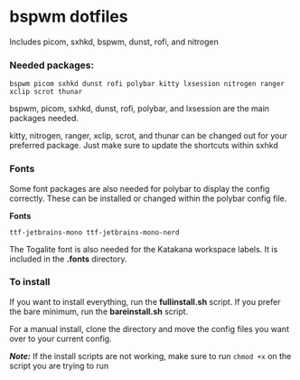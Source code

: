 # bspwm dotfiles

Includes picom, sxhkd, bspwm, dunst, rofi, and nitrogen

### Needed packages:
```
bspwm picom sxhkd dunst rofi polybar kitty lxsession nitrogen ranger xclip scrot thunar
```
bspwm, picom, sxhkd, dunst, rofi, polybar, and lxsession are the main packages needed.

kitty, nitrogen, ranger, xclip, scrot, and thunar can be changed out for your preferred package. Just make sure to update the shortcuts within sxhkd

### Fonts

Some font packages are also needed for polybar to display the config correctly. These can be installed or changed within the polybar config file.

**Fonts**
```
ttf-jetbrains-mono ttf-jetbrains-mono-nerd
```
The Togalite font is also needed for the Katakana workspace labels. It is included in the **.fonts** directory.

### To install

If you want to install everything, run the **fullinstall.sh** script. If you prefer the bare minimum, run the **bareinstall.sh** script.

For a manual install, clone the directory and move the config files you want over to your current config.

***Note:***
If the install scripts are not working, make sure to run ```chmod +x``` on the script you are trying to run
